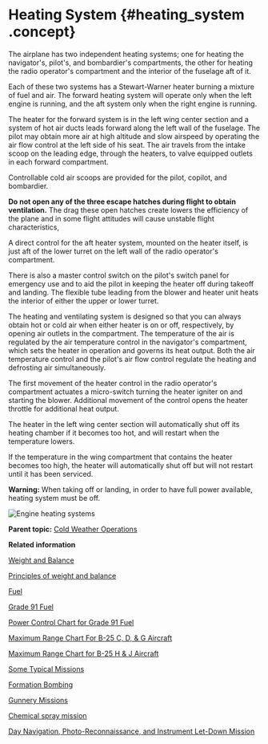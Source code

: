 # Heating System {#heating_system .concept}

The airplane has two independent heating systems; one for heating the navigator's, pilot's, and bombardier's compartments, the other for heating the radio operator's compartment and the interior of the fuselage aft of it.

Each of these two systems has a Stewart-Warner heater burning a mixture of fuel and air. The forward heating system will operate only when the left engine is running, and the aft system only when the right engine is running.

The heater for the forward system is in the left wing center section and a system of hot air ducts leads forward along the left wall of the fuselage. The pilot may obtain more air at high altitude and slow airspeed by operating the air flow control at the left side of his seat. The air travels from the intake scoop on the leading edge, through the heaters, to valve equipped outlets in each forward compartment.

Controllable cold air scoops are provided for the pilot, copilot, and bombardier.

**Do not open any of the three escape hatches during flight to obtain ventilation.** The drag these open hatches create lowers the efficiency of the plane and in some flight attitudes will cause unstable flight characteristics,

A direct control for the aft heater system, mounted on the heater itself, is just aft of the lower turret on the left wall of the radio operator's compartment.

There is also a master control switch on the pilot's switch panel for emergency use and to aid the pilot in keeping the heater off during takeoff and landing. The flexible tube leading from the blower and heater unit heats the interior of either the upper or lower turret.

The heating and ventilating system is designed so that you can always obtain hot or cold air when either heater is on or off, respectively, by opening air outlets in the compartment. The temperature of the air is regulated by the air temperature control in the navigator's compartment, which sets the heater in operation and governs its heat output. Both the air temperature control and the pilot's air flow control regulate the heating and defrosting air simultaneously.

The first movement of the heater control in the radio operator's compartment actuates a micro-switch turning the heater igniter on and starting the blower. Additional movement of the control opens the heater throttle for additional heat output.

The heater in the left wing center section will automatically shut off its heating chamber if it becomes too hot, and will restart when the temperature lowers.

If the temperature in the wing compartment that contains the heater becomes too high, the heater will automatically shut off but will not restart until it has been serviced.

**Warning:** When taking off or landing, in order to have full power available, heating system must be off.

![Engine heating systems](../images/engine_heating_system.png)

**Parent topic:** [Cold Weather Operations](../topics/cold_weather_operations.md)

**Related information**  


[Weight and Balance](../topics/WeightAndBalance.md)

[Principles of weight and balance](../topics/PrinciplesOfWeightAndBalance.md)

[Fuel](../topics/fuel.md)

[Grade 91 Fuel](../topics/grade_91_fuel.md)

[Power Control Chart for Grade 91 Fuel](../topics/power_control_chart_for_grade_91_fuel.md)

[Maximum Range Chart For B-25 C, D, & G Aircraft](../topics/maximum_range_chart_for_b_25_c_d_and_g_aircraft.md)

[Maximum Range Chart for B-25 H & J Aircraft](../topics/maximum_range_chart_for_b_25_h_and_j_aircraft.md)

[Some Typical Missions](../topics/some_typical_missions.md)

[Formation Bombing](../topics/formation_bombing.md)

[Gunnery Missions](../topics/gunnery_missions.md)

[Chemical spray mission](../topics/ChemicalSprayMission.md)

[Day Navigation, Photo-Reconnaissance, and Instrument Let-Down Mission](../topics/day_navigation_photo_reconnaissance_and_instrument_let_down_mission.md)

